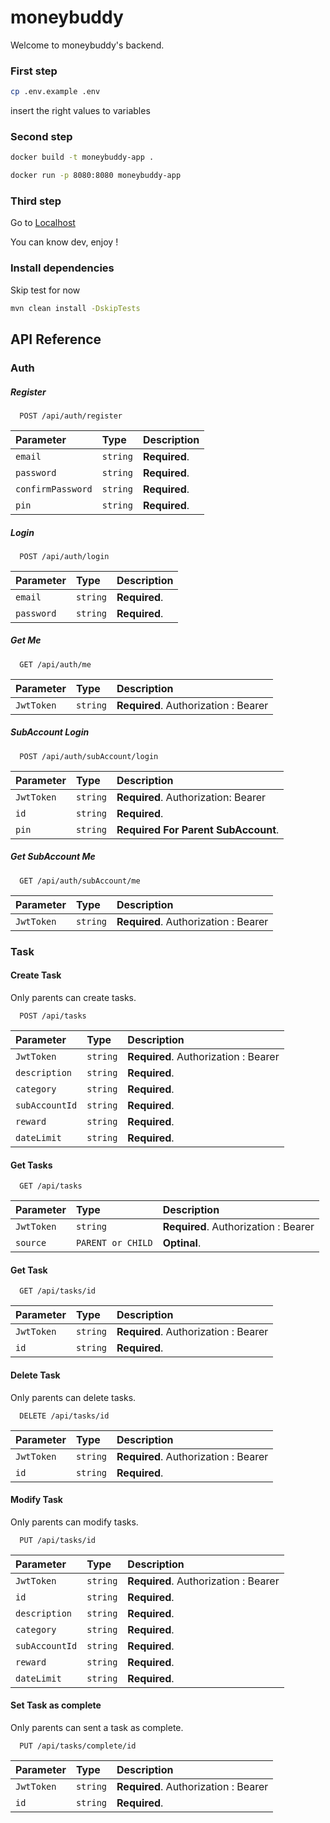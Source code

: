 # moneybuddy

Welcome to moneybuddy's backend.

### First step

```bash
cp .env.example .env
```

insert the right values to variables

### Second step

```bash
docker build -t moneybuddy-app .
```

```bash
docker run -p 8080:8080 moneybuddy-app
```

### Third step

Go to [Localhost](http://localhost:8080)

You can know dev, enjoy !

### Install dependencies

Skip test for now

```bash
mvn clean install -DskipTests
```

## API Reference

### Auth

##### Register

```http
  POST /api/auth/register
```

| Parameter         | Type     | Description   |
| :---------------- | :------- | :------------ |
| `email`           | `string` | **Required**. |
| `password`        | `string` | **Required**. |
| `confirmPassword` | `string` | **Required**. |
| `pin`             | `string` | **Required**. |

##### Login

```http
  POST /api/auth/login
```

| Parameter  | Type     | Description   |
| :--------- | :------- | :------------ |
| `email`    | `string` | **Required**. |
| `password` | `string` | **Required**. |

##### Get Me

```http
  GET /api/auth/me
```

| Parameter  | Type     | Description                          |
| :--------- | :------- | :----------------------------------- |
| `JwtToken` | `string` | **Required**. Authorization : Bearer |

##### SubAccount Login

```http
  POST /api/auth/subAccount/login
```

| Parameter  | Type     | Description                         |
| :--------- | :------- | :---------------------------------- |
| `JwtToken` | `string` | **Required**. Authorization: Bearer |
| `id`       | `string` | **Required**.                       |
| `pin`      | `string` | **Required For Parent SubAccount**. |

##### Get SubAccount Me

```http
  GET /api/auth/subAccount/me
```

| Parameter  | Type     | Description                          |
| :--------- | :------- | :----------------------------------- |
| `JwtToken` | `string` | **Required**. Authorization : Bearer |

### Task

#### Create Task

Only parents can create tasks.

```http
  POST /api/tasks
```

| Parameter      | Type     | Description                          |
| :------------- | :------- | :----------------------------------- |
| `JwtToken`     | `string` | **Required**. Authorization : Bearer |
| `description`  | `string` | **Required**.                        |
| `category`     | `string` | **Required**.                        |
| `subAccountId` | `string` | **Required**.                        |
| `reward`       | `string` | **Required**.                        |
| `dateLimit`    | `string` | **Required**.                        |

#### Get Tasks

```http
  GET /api/tasks
```

| Parameter  | Type              | Description                          |
| :--------- | :---------------- | :----------------------------------- |
| `JwtToken` | `string`          | **Required**. Authorization : Bearer |
| `source`   | `PARENT or CHILD` | **Optinal**.                         |

#### Get Task

```http
  GET /api/tasks/id
```

| Parameter  | Type     | Description                          |
| :--------- | :------- | :----------------------------------- |
| `JwtToken` | `string` | **Required**. Authorization : Bearer |
| `id`       | `string` | **Required**.                        |

#### Delete Task

Only parents can delete tasks.

```http
  DELETE /api/tasks/id
```

| Parameter  | Type     | Description                          |
| :--------- | :------- | :----------------------------------- |
| `JwtToken` | `string` | **Required**. Authorization : Bearer |
| `id`       | `string` | **Required**.                        |

#### Modify Task

Only parents can modify tasks.

```http
  PUT /api/tasks/id
```

| Parameter      | Type     | Description                          |
| :------------- | :------- | :----------------------------------- |
| `JwtToken`     | `string` | **Required**. Authorization : Bearer |
| `id`           | `string` | **Required**.                        |
| `description`  | `string` | **Required**.                        |
| `category`     | `string` | **Required**.                        |
| `subAccountId` | `string` | **Required**.                        |
| `reward`       | `string` | **Required**.                        |
| `dateLimit`    | `string` | **Required**.                        |

#### Set Task as complete

Only parents can sent a task as complete.

```http
  PUT /api/tasks/complete/id
```

| Parameter  | Type     | Description                          |
| :--------- | :------- | :----------------------------------- |
| `JwtToken` | `string` | **Required**. Authorization : Bearer |
| `id`       | `string` | **Required**.                        |

